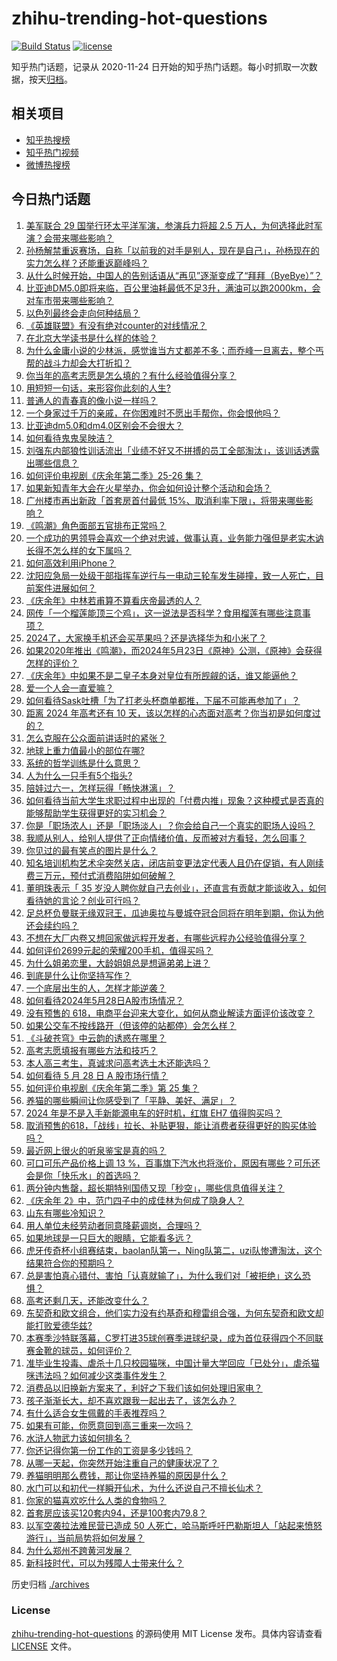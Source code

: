 # zhihu-trending-hot-questions

[![Build Status](https://github.com/justjavac/zhihu-trending-hot-questions/workflows/ci/badge.svg?branch=master)](https://github.com/justjavac/zhihu-trending-hot-questions/actions)
[![license](https://img.shields.io/github/license/justjavac/zhihu-trending-hot-questions)](https://github.com/justjavac/zhihu-trending-hot-questions/blob/master/LICENSE)

知乎热门话题，记录从 2020-11-24
日开始的知乎热门话题。每小时抓取一次数据，按天[归档](./archives)。

## 相关项目

- [知乎热搜榜](https://github.com/justjavac/zhihu-trending-top-search)
- [知乎热门视频](https://github.com/justjavac/zhihu-trending-hot-video)
- [微博热搜榜](https://github.com/justjavac/weibo-trending-hot-search)

## 今日热门话题

<!-- BEGIN -->
<!-- 最后更新时间 Wed May 29 2024 05:11:31 GMT+0800 (China Standard Time) -->

1. [美军联合 29 国举行环太平洋军演，参演兵力将超 2.5 万人，为何选择此时军演？会带来哪些影响？](https://www.zhihu.com/question/657447756)
1. [孙杨解禁重返赛场，自称「以前我的对手是别人，现在是自己」，孙杨现在的实力怎么样？还能重返巅峰吗？](https://www.zhihu.com/question/657420839)
1. [从什么时候开始，中国人的告别话语从“再见”逐渐变成了“拜拜（ByeBye）”？](https://www.zhihu.com/question/656823894)
1. [比亚迪DM5.0即将来临，百公里油耗最低不足3升，满油可以跑2000km，会对车市带来哪些影响？](https://www.zhihu.com/question/648408795)
1. [以色列最终会走向何种结局？](https://www.zhihu.com/question/652143593)
1. [《英雄联盟》有没有绝对counter的对线情况？](https://www.zhihu.com/question/400835646)
1. [在北京大学读书是什么样的体验？](https://www.zhihu.com/question/640848183)
1. [为什么金庸小说的少林派，感觉谁当方丈都差不多；而乔峰一旦离去，整个丐帮的战斗力却会大打折扣？](https://www.zhihu.com/question/657114438)
1. [你当年的高考志愿是怎么填的？有什么经验值得分享？](https://www.zhihu.com/question/656737831)
1. [用短短一句话，来形容你此刻的人生?](https://www.zhihu.com/question/652141286)
1. [普通人的青春真的像小说一样吗？](https://www.zhihu.com/question/652347115)
1. [一个身家过千万的亲戚，在你困难时不愿出手帮你，你会恨他吗？](https://www.zhihu.com/question/498557683)
1. [比亚迪dm5.0和dm4.0区别会不会很大？](https://www.zhihu.com/question/622735994)
1. [如何看待鬼鬼吴映洁？](https://www.zhihu.com/question/57998725)
1. [刘强东内部狼性训话流出「业绩不好又不拼搏的员工全部淘汰」，该训话透露出哪些信息？](https://www.zhihu.com/question/657302553)
1. [如何评价电视剧《庆余年第二季》25-26 集？](https://www.zhihu.com/question/657445784)
1. [如果新知青年大会在火星举办，你会如何设计整个活动和会场？](https://www.zhihu.com/question/657041031)
1. [广州楼市再出新政「首套房首付最低 15%、取消利率下限」，将带来哪些影响？](https://www.zhihu.com/question/657460747)
1. [《鸣潮》角色面部五官排布正常吗？](https://www.zhihu.com/question/656907404)
1. [一个成功的男领导会喜欢一个绝对忠诚，做事认真，业务能力强但是老实木讷长得不怎么样的女下属吗？](https://www.zhihu.com/question/657060008)
1. [如何高效利用iPhone？](https://www.zhihu.com/question/21920881)
1. [沈阳应急局一处级干部指挥车逆行与一电动三轮车发生碰撞，致一人死亡，目前案件进展如何？](https://www.zhihu.com/question/657343165)
1. [《庆余年》中林若甫算不算看庆帝最透的人？](https://www.zhihu.com/question/657379708)
1. [网传「一个榴莲能顶三个鸡」，这一说法是否科学？食用榴莲有哪些注意事项？](https://www.zhihu.com/question/657342771)
1. [2024了，大家换手机还会买苹果吗？还是选择华为和小米了？](https://www.zhihu.com/question/657216118)
1. [如果2020年推出《鸣潮》，而2024年5月23日《原神》公测，《原神》会获得怎样的评价？](https://www.zhihu.com/question/657334837)
1. [《庆余年》中如果不是二皇子本身对皇位有所觊觎的话，谁又能逼他？](https://www.zhihu.com/question/657071757)
1. [爱一个人会一直爱嘛？](https://www.zhihu.com/question/653716720)
1. [如何看待Sask吐槽「为了打老头杯商单都推，下届不可能再参加了」？](https://www.zhihu.com/question/657411447)
1. [距离 2024 年高考还有 10 天，该以怎样的心态面对高考？你当初是如何度过的？](https://www.zhihu.com/question/657318397)
1. [怎么克服在公众面前讲话时的紧张？](https://www.zhihu.com/question/656857420)
1. [地球上重力值最小的部位在哪?](https://www.zhihu.com/question/655215739)
1. [系统的哲学训练是什么意思？](https://www.zhihu.com/question/635311391)
1. [人为什么一只手有5个指头?](https://www.zhihu.com/question/655210664)
1. [陪娃过六一，怎样玩得「畅快淋漓」？](https://www.zhihu.com/question/656946992)
1. [如何看待当前大学生求职过程中出现的「付费内推」现象？这种模式是否真的能够帮助学生获得更好的实习机会？](https://www.zhihu.com/question/657318445)
1. [你是「职场浓人」还是「职场淡人」？你会给自己一个真实的职场人设吗？](https://www.zhihu.com/question/657341172)
1. [我顺从别人，给别人提供了正向情绪价值，反而被对方看轻，怎么回事？](https://www.zhihu.com/question/653964368)
1. [你见过的最有笑点的图片是什么？](https://www.zhihu.com/question/656676848)
1. [知名培训机构艺术伞突然关店，闭店前变更法定代表人且仍在促销，有人刚续费三万元，预付式消费陷阱如何破解？](https://www.zhihu.com/question/657411989)
1. [董明珠表示「 35 岁没人聘你就自己去创业」，还直言有贡献才能谈收入，如何看待她的言论？创业可行吗？](https://www.zhihu.com/question/657335522)
1. [足总杯负曼联无缘双冠王，瓜迪奥拉与曼城夺冠合同将在明年到期，你认为他还会续约吗？](https://www.zhihu.com/question/657221740)
1. [不想在大厂内卷又想回家做远程开发者，有哪些远程办公经验值得分享？](https://www.zhihu.com/question/657440165)
1. [如何评价2699元起的荣耀200手机，值得买吗？](https://www.zhihu.com/question/657419629)
1. [为什么姐弟恋里，大龄姐姐总是想逼弟弟上进？](https://www.zhihu.com/question/656915312)
1. [到底是什么让你坚持写作？](https://www.zhihu.com/question/649199268)
1. [一个底层出生的人，怎样才能逆袭？](https://www.zhihu.com/question/656902800)
1. [如何看待2024年5月28日A股市场情况？](https://www.zhihu.com/question/657412685)
1. [没有预售的 618，电商平台迎来大变化，如何从商业解读方面评价该改变？](https://www.zhihu.com/question/656903073)
1. [如果公交车不按线路开（但该停的站都停）会怎么样？](https://www.zhihu.com/question/656892467)
1. [《斗破苍穹》中云韵的诱惑在哪里？](https://www.zhihu.com/question/652634632)
1. [高考志愿填报有哪些方法和技巧？](https://www.zhihu.com/question/656737973)
1. [本人高三考生，真诚求问高考选土木还能选吗？](https://www.zhihu.com/question/657413717)
1. [如何看待 5 月 28 日 A 股市场行情？](https://www.zhihu.com/question/657411566)
1. [如何评价电视剧《庆余年第二季》第 25 集？](https://www.zhihu.com/question/657357979)
1. [养猫的哪些瞬间让你感受到了「平静、美好、满足」？](https://www.zhihu.com/question/656317014)
1. [2024 年是不是入手新能源电车的好时机，红旗 EH7 值得购买吗？](https://www.zhihu.com/question/657421018)
1. [取消预售的618，「战线」拉长、补贴更狠，能让消费者获得更好的购买体验吗？](https://www.zhihu.com/question/656902683)
1. [最近网上很火的听泉鉴宝是真的吗？](https://www.zhihu.com/question/639476561)
1. [可口可乐产品价格上调 13 %，百事旗下汽水也将涨价，原因有哪些？可乐还会是你「快乐水」的首选吗？](https://www.zhihu.com/question/657326331)
1. [两分钟内售罄，超长期特别国债又现「秒空」，哪些信息值得关注？](https://www.zhihu.com/question/657335132)
1. [《庆余年 2》中，范门四子中的成佳林为何成了隐身人？](https://www.zhihu.com/question/657210678)
1. [山东有哪些冷知识？](https://www.zhihu.com/question/653228670)
1. [用人单位未经劳动者同意降薪调岗，合理吗？](https://www.zhihu.com/question/655920867)
1. [如果地球是一只巨大的眼睛，它能看多远？](https://www.zhihu.com/question/655343496)
1. [虎牙传奇杯小组赛结束，baolan队第一，Ning队第二，uzi队惨遭淘汰，这个结果符合你的预期吗？](https://www.zhihu.com/question/657298976)
1. [总是害怕真心错付、害怕「认真就输了」，为什么我们对「被拒绝」这么恐惧？](https://www.zhihu.com/question/656804333)
1. [高考还剩几天，还能改变什么？](https://www.zhihu.com/question/657318583)
1. [东契奇和欧文组合，他们实力没有约基奇和穆雷组合强，为何东契奇和欧文却能打败爱德华兹?](https://www.zhihu.com/question/657115675)
1. [本赛季沙特联落幕，C罗打进35球创赛季进球纪录，成为首位获得四个不同联赛金靴的球员，如何评价？](https://www.zhihu.com/question/657409560)
1. [准毕业生投毒、虐杀十几只校园猫咪，中国计量大学回应「已处分」，虐杀猫咪违法吗？如何减少这类事件发生？](https://www.zhihu.com/question/657433197)
1. [消费品以旧换新方案来了，利好之下我们该如何处理旧家电？](https://www.zhihu.com/question/657322286)
1. [孩子渐渐长大，却不喜欢跟我一起出去了，该怎么办？](https://www.zhihu.com/question/650816624)
1. [有什么适合女生佩戴的手表推荐吗？](https://www.zhihu.com/question/655428456)
1. [如果有可能，你愿意回到高三重来一次吗？](https://www.zhihu.com/question/656907168)
1. [水浒人物武力该如何排名？](https://www.zhihu.com/question/21441647)
1. [你还记得你第一份工作的工资是多少钱吗？](https://www.zhihu.com/question/652752395)
1. [从哪一天起，你突然开始注重自己的健康状况了？](https://www.zhihu.com/question/657341436)
1. [养猫明明那么费钱，那让你坚持养猫的原因是什么？](https://www.zhihu.com/question/657005628)
1. [水门可以和初代一样瞬开仙术，为什么还说自己不擅长仙术？](https://www.zhihu.com/question/377676255)
1. [你家的猫喜欢吃什么人类的食物吗？](https://www.zhihu.com/question/656791872)
1. [首套房应该买120套内94，还是100套内79.8？](https://www.zhihu.com/question/654775394)
1. [以军空袭拉法难民营已造成 50 人死亡，哈马斯呼吁巴勒斯坦人「站起来愤怒游行」，当前局势将如何发展？](https://www.zhihu.com/question/657320726)
1. [为什么郑州不跨黄河发展？](https://www.zhihu.com/question/49890632)
1. [新科技时代，可以为残障人士带来什么？](https://www.zhihu.com/question/657376564)

<!-- END -->

历史归档 [./archives](./archives)

### License

[zhihu-trending-hot-questions](https://github.com/justjavac/zhihu-trending-hot-questions)
的源码使用 MIT License 发布。具体内容请查看 [LICENSE](./LICENSE) 文件。
